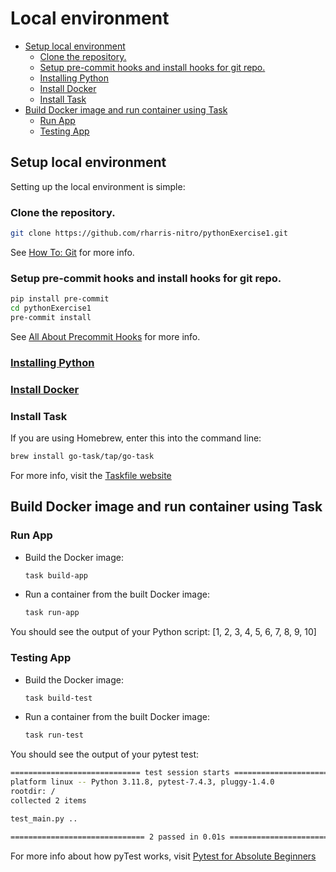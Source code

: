# Local environment<a name="debugging-the-app"></a>

<!-- mdformat-toc start --slug=github --maxlevel=6 --minlevel=2 -->

- [Setup local environment](#setup-local-environment)
  - [Clone the repository.](#clone-the-repository)
  - [Setup pre-commit hooks and install hooks for git repo.](#setup-pre-commit-hooks-and-install-hooks-for-git-repo)
  - [Installing Python](#installing-python)
  - [Install Docker](#install-docker)
  - [Install Task](#install-task)
- [Build Docker image and run container using Task](#build-docker-image-and-run-container-using-task)
  - [Run App](#run-app)
  - [Testing App](#testing-app)

<!-- mdformat-toc end -->

## Setup local environment<a name="setup-local-environment"></a>

Setting up the local environment is simple:

### Clone the repository.<a name="clone-the-repository"></a>

```bash
git clone https://github.com/rharris-nitro/pythonExercise1.git
```

See [How To: Git](how-to-git.md) for more info.

### Setup pre-commit hooks and install hooks for git repo.<a name="setup-pre-commit-hooks-and-install-hooks-for-git-repo"></a>

```bash
pip install pre-commit
cd pythonExercise1
pre-commit install
```

See [All About Precommit Hooks](all-about-precommit-hooks.md) for more info.

### [Installing Python](installing-python.md)<a name="installing-python"></a>

### [Install Docker](docker-setup.md)<a name="install-docker"></a>

### Install Task<a name="install-task"></a>

If you are using Homebrew, enter this into the command line:

```bash
brew install go-task/tap/go-task
```

For more info, visit the [Taskfile website](https://taskfile.dev/)

## Build Docker image and run container using Task<a name="build-docker-image-and-run-container-using-task"></a>

### Run App<a name="run-app"></a>

- Build the Docker image:

  ```bash
  task build-app
  ```

- Run a container from the built Docker image:

  ```bash
  task run-app
  ```

You should see the output of your Python script:
\[1, 2, 3, 4, 5, 6, 7, 8, 9, 10\]

### Testing App<a name="testing-app"></a>

- Build the Docker image:

  ```bash
  task build-test
  ```

- Run a container from the built Docker image:

  ```bash
  task run-test
  ```

You should see the output of your pytest test:

```bash
============================= test session starts ==============================
platform linux -- Python 3.11.8, pytest-7.4.3, pluggy-1.4.0
rootdir: /
collected 2 items

test_main.py ..                                                          [100%]

============================== 2 passed in 0.01s ===============================
```

For more info about how pyTest works, visit [Pytest for Absolute Beginners](https://medium.com/analytics-vidhya/pytest-for-absolute-beginners-4a166324b350)
